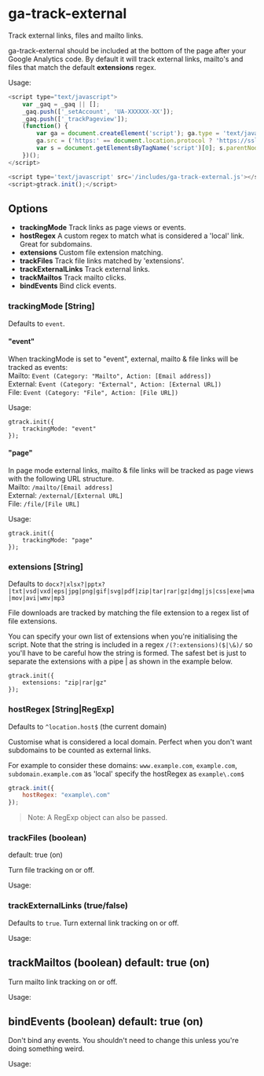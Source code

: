 ga-track-external
=================

Track external links, files and mailto links.

ga-track-external should be included at the bottom of the page after your Google Analytics code. By default it will track external links, mailto's and files that match the default **extensions** regex.

Usage:
```javascript
<script type="text/javascript">
    var _gaq = _gaq || [];
    _gaq.push(['_setAccount', 'UA-XXXXXX-XX']);
    _gaq.push(['_trackPageview']);
    (function() {
        var ga = document.createElement('script'); ga.type = 'text/javascript'; ga.async = true;
        ga.src = ('https:' == document.location.protocol ? 'https://ssl' : 'http://www') + '.google-analytics.com/ga.js';
        var s = document.getElementsByTagName('script')[0]; s.parentNode.insertBefore(ga, s);
    })();
</script>

<script type='text/javascript' src='/includes/ga-track-external.js'></script>
<script>gtrack.init();</script>

```

Options
-------

* **trackingMode** Track links as page views or events.  
* **hostRegex** A custom regex to match what is considered a 'local' link. Great for subdomains.  
* **extensions** Custom file extension matching.  
* **trackFiles** Track file links matched by 'extensions'.  
* **trackExternalLinks** Track external links.  
* **trackMailtos** Track mailto clicks.  
* **bindEvents** Bind click events.  


### trackingMode [String]

Defaults to ```event```.

#### "event"
When trackingMode is set to "event", external, mailto & file links will be tracked as events:  
Mailto: ```Event (Category: "Mailto", Action: [Email address])```  
External: ```Event (Category: "External", Action: [External URL])```  
File: ```Event (Category: "File", Action: [File URL])```

Usage:
```
gtrack.init({
    trackingMode: "event"
});
```

#### "page"
In page mode external links, mailto & file links will be tracked as page views with the following URL structure.  
Mailto: ```/mailto/[Email address]```  
External: ```/external/[External URL]```  
File: ```/file/[File URL]```

Usage:
```
gtrack.init({
    trackingMode: "page"
});
```

### extensions [String]

Defaults to ```docx?|xlsx?|pptx?|txt|vsd|vxd|eps|jpg|png|gif|svg|pdf|zip|tar|rar|gz|dmg|js|css|exe|wma|mov|avi|wmv|mp3```

File downloads are tracked by matching the file extension to a regex list of file extensions.

You can specify your own list of extensions when you're initialising the script. Note that the string is included
in a regex ```/(?:extensions)($|\&)/``` so you'll have to be careful how the string is formed. The safest bet is just to separate the extensions with a pipe | as shown in the example below.
```
gtrack.init({
    extensions: "zip|rar|gz"
});
```

### hostRegex [String|RegExp]

Defaults to ```^location.host$``` (the current domain)

Customise what is considered a local domain. Perfect when you don't want subdomains to be counted as external links.

For example to consider these domains: ```www.example.com```, ```example.com```, ```subdomain.example.com``` as 'local' specify the hostRegex as ```example\.com$```
```javascript
gtrack.init({
    hostRegex: "example\.com"
});
```
> Note: A RegExp object can also be passed.

### trackFiles (boolean)
default: true (on)

Turn file tracking on or off.

Usage:
<script type='text/javascript' src='/js/ga-track-external.min.js'></script>
<script type="text/javascript">gtrack.init({trackFiles: false});</script>


### trackExternalLinks (true/false)

Defaults to ```true```. Turn external link tracking on or off.

Usage:
<script type='text/javascript' src='/js/ga-track-external.min.js'></script>
<script type="text/javascript">gtrack.init({trackExternalLinks: false});</script>


trackMailtos (boolean)
default: true (on)
------------------------

Turn mailto link tracking on or off.

Usage:
<script type='text/javascript' src='/js/ga-track-external.min.js'></script>
<script type="text/javascript">gtrack.init({trackMailtos: false});</script>


bindEvents (boolean)
default: true (on)
------------------------

Don't bind any events. You shouldn't need to change this unless you're doing something weird.

Usage:
<script type='text/javascript' src='/js/ga-track-external.min.js'></script>
<script type="text/javascript">gtrack.init({bindEvents: false});</script>
